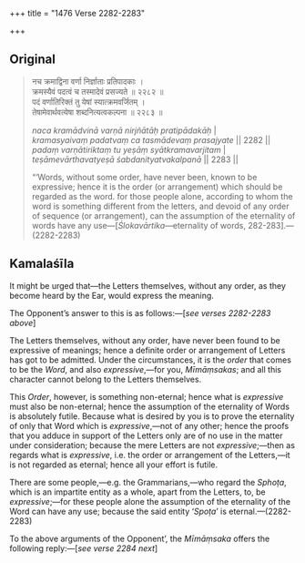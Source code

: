 +++
title = "1476 Verse 2282-2283"

+++
## Original 
>
> नच क्रमाद्विना वर्णा निर्ज्ञाताः प्रतिपादकाः ।  
> क्रमस्यैवं पदत्वं च तस्मादेवं प्रसज्यते ॥ २२८२ ॥  
> पदं वर्णातिरिक्तं तु येषां स्यात्क्रमवर्जितम् ।  
> तेषामेवार्थवत्येषा शब्दनित्यत्वकल्पना ॥ २२८३ ॥ 
>
> *naca kramādvinā varṇā nirjñātāḥ pratipādakāḥ* \|  
> *kramasyaivaṃ padatvaṃ ca tasmādevaṃ prasajyate* \|\| 2282 \|\|  
> *padaṃ varṇātiriktaṃ tu yeṣāṃ syātkramavarjitam* \|  
> *teṣāmevārthavatyeṣā śabdanityatvakalpanā* \|\| 2283 \|\| 
>
> “‘Words, without some order, have never been, known to be expressive; hence it is the order (or arrangement) which should be regarded as the word. for those people alone, according to whom the word is something different from the letters, and devoid of any order of sequence (or arrangement), can the assumption of the eternality of words have any use—[*Ślokavārtika*—eternality of words, 282-283].—(2282-2283)



## Kamalaśīla

It might be urged that—the Letters themselves, without any order, as they become heard by the Ear, would express the meaning.

The Opponent’s answer to this is as follows:—[*see verses 2282-2283 above*]

The Letters themselves, without any order, have never been found to be expressive of meanings; hence a definite order or arrangement of Letters has got to be admitted. Under the circumstances, it is the *order* that comes to be the *Word*, and also *expressive*,—for you, *Mīmāṃsakas*; and all this character cannot belong to the Letters themselves.

This *Order*, however, is something non-eternal; hence what is *expressive* must also be non-eternal; hence the assumption of the eternality of Words is absolutely futile. Because what is desired by you is to prove the eternality of only that Word which is *expressive*,—not of any other; hence the proofs that you adduce in support of the Letters only are of no use in the matter under consideration; because the mere Letters are not *expressive*;—then as regards what is *expressive*, i.e. the order or arrangement of the Letters,—it is not regarded as eternal; hence all your effort is futile.

There are some people,—e.g. the Grammarians,—who regard the *Sphoṭa*, which is an impartite entity as a whole, apart from the Letters, to, be *expressive*;—for these people alone the assumption of the eternality of the Word can have any use; because the said entity ‘*Spoṭa*’ is eternal.—(2282-2283)

To the above arguments of the Opponent’, the *Mīmāṃsaka* offers the following reply:—[*see verse 2284 next*]


